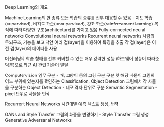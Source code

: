 Deep Learning의 개요

Machine Learning의 한 종류
모든 학습의 종류를 전부 대응할 수 있음 - 지도 학습(supervised), 비지도 학습(unsupervised), 강화 학습(reinforcement learning)
목적에 따라 다양한 구조(architecture)를 가지고 있음
Fully-connected neural networks
Convolutional neural networks
Recurrent neural networks
사람의 두뇌구조, 기능을 보고 착안
여러 겹(layer)을 이용하여 특징을 추출
각 겹(layer)은 이전 겹(layer)의 데이터를 사용

머신러닝의 학습 형태를 전부 커버할 수 있는 매우 강력한 성능 (하드웨어 성능이 따라준 덕분)으로 최근 AI 관련 기술이 발달

Computervision 임무
구분 - 개, 고양이 등의 그림 구분
구분 및 해당 사물이 그림의 어느 부위에 있는지를 확인하는 Classification, Object Detection
그림에서 각 사물을 구분하는 Object Detection - 네모 격자 단위로 구분
Semantic Segmentation - pixel 단위로 사물을 인식

Recurrent Neural Networks
시간대별 예측
텍스트 생성, 번역

GANs and Style Transfer
그림의 화풍을 변경하기 - Style Transfer
그림 생성 Generative Adversarial Networks

